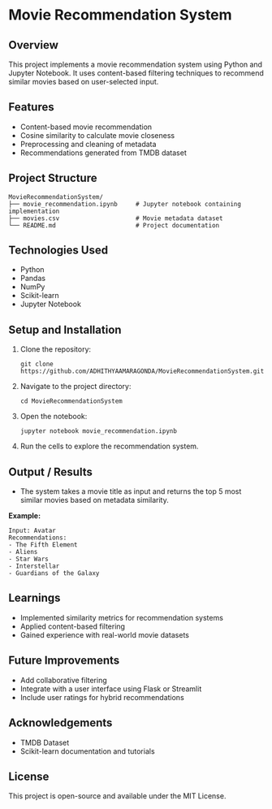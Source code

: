 # Movie Recommendation System

## Overview
This project implements a movie recommendation system using Python and Jupyter Notebook. It uses content-based filtering techniques to recommend similar movies based on user-selected input.

## Features
- Content-based movie recommendation
- Cosine similarity to calculate movie closeness
- Preprocessing and cleaning of metadata
- Recommendations generated from TMDB dataset

## Project Structure
```
MovieRecommendationSystem/
├── movie_recommendation.ipynb     # Jupyter notebook containing implementation
├── movies.csv                     # Movie metadata dataset
└── README.md                      # Project documentation
```

## Technologies Used
- Python
- Pandas
- NumPy
- Scikit-learn
- Jupyter Notebook

## Setup and Installation
1. Clone the repository:
   ```
   git clone https://github.com/ADHITHYAAMARAGONDA/MovieRecommendationSystem.git
   ```
2. Navigate to the project directory:
   ```
   cd MovieRecommendationSystem
   ```
3. Open the notebook:
   ```
   jupyter notebook movie_recommendation.ipynb
   ```
4. Run the cells to explore the recommendation system.

## Output / Results
- The system takes a movie title as input and returns the top 5 most similar movies based on metadata similarity.

**Example:**
```
Input: Avatar  
Recommendations:  
- The Fifth Element  
- Aliens  
- Star Wars  
- Interstellar  
- Guardians of the Galaxy  
```

## Learnings
- Implemented similarity metrics for recommendation systems
- Applied content-based filtering
- Gained experience with real-world movie datasets

## Future Improvements
- Add collaborative filtering
- Integrate with a user interface using Flask or Streamlit
- Include user ratings for hybrid recommendations

## Acknowledgements
- TMDB Dataset
- Scikit-learn documentation and tutorials

## License
This project is open-source and available under the MIT License.
